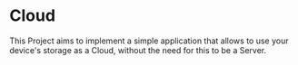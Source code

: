 # Cloud
This Project aims to implement a simple application that allows to use your device's storage as a Cloud, without the need for this to be a Server.